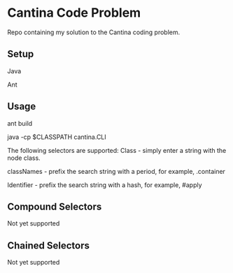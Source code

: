 # Cantina Code Problem

Repo containing my solution to the Cantina coding problem.

## Setup
Java

Ant

## Usage
ant build

java -cp $CLASSPATH cantina.CLI

The following selectors are supported:
Class - simply enter a string with the node class.

classNames - prefix the search string with a period, for example, .container

Identifier - prefix the search string with a hash, for example, #apply


## Compound Selectors
Not yet supported

## Chained Selectors
Not yet supported


